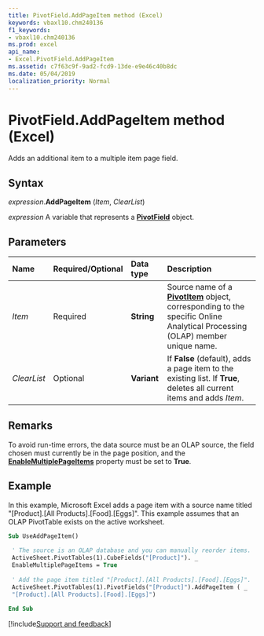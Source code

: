 ```yaml
---
title: PivotField.AddPageItem method (Excel)
keywords: vbaxl10.chm240136
f1_keywords:
- vbaxl10.chm240136
ms.prod: excel
api_name:
- Excel.PivotField.AddPageItem
ms.assetid: c7f63c9f-9ad2-fcd9-13de-e9e46c40b8dc
ms.date: 05/04/2019
localization_priority: Normal
---
```



# PivotField.AddPageItem method (Excel)

Adds an additional item to a multiple item page field.


## Syntax

_expression_.**AddPageItem** (_Item_, _ClearList_)

_expression_ A variable that represents a **[PivotField](Excel.PivotField.md)** object.


## Parameters

|Name|Required/Optional|Data type|Description|
|:-----|:-----|:-----|:-----|
| _Item_|Required| **String**| Source name of a **[PivotItem](excel.pivotitem.md)** object, corresponding to the specific Online Analytical Processing (OLAP) member unique name.|
| _ClearList_|Optional| **Variant**|If **False** (default), adds a page item to the existing list. If **True**, deletes all current items and adds _Item_.|

## Remarks

To avoid run-time errors, the data source must be an OLAP source, the field chosen must currently be in the page position, and the **[EnableMultiplePageItems](Excel.PivotField.EnableMultiplePageItems.md)** property must be set to **True**.


## Example

In this example, Microsoft Excel adds a page item with a source name titled "[Product].[All Products].[Food].[Eggs]". This example assumes that an OLAP PivotTable exists on the active worksheet.

```vb
Sub UseAddPageItem() 
 
 ' The source is an OLAP database and you can manually reorder items. 
 ActiveSheet.PivotTables(1).CubeFields("[Product]"). _ 
 EnableMultiplePageItems = True 
 
 ' Add the page item titled "[Product].[All Products].[Food].[Eggs]". 
 ActiveSheet.PivotTables(1).PivotFields("[Product]").AddPageItem ( _ 
 "[Product].[All Products].[Food].[Eggs]") 
 
End Sub
```




[!include[Support and feedback](~/includes/feedback-boilerplate.md)]